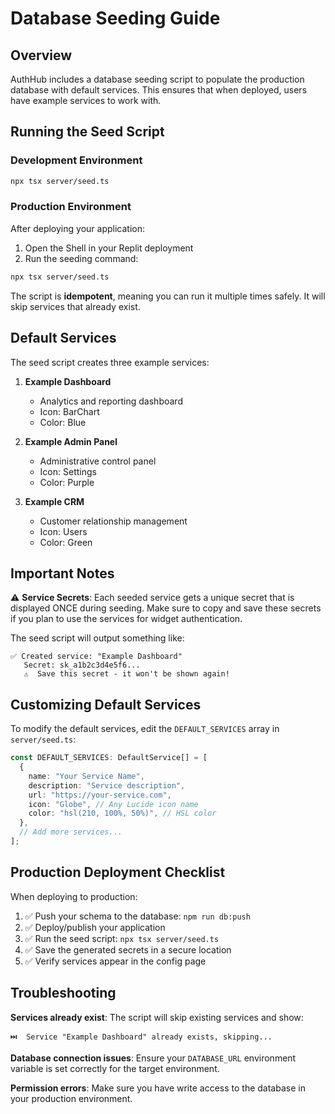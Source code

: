 # Database Seeding Guide

## Overview
AuthHub includes a database seeding script to populate the production database with default services. This ensures that when deployed, users have example services to work with.

## Running the Seed Script

### Development Environment
```bash
npx tsx server/seed.ts
```

### Production Environment
After deploying your application:

1. Open the Shell in your Replit deployment
2. Run the seeding command:
```bash
npx tsx server/seed.ts
```

The script is **idempotent**, meaning you can run it multiple times safely. It will skip services that already exist.

## Default Services

The seed script creates three example services:

1. **Example Dashboard**
   - Analytics and reporting dashboard
   - Icon: BarChart
   - Color: Blue

2. **Example Admin Panel**
   - Administrative control panel
   - Icon: Settings
   - Color: Purple

3. **Example CRM**
   - Customer relationship management
   - Icon: Users
   - Color: Green

## Important Notes

⚠️ **Service Secrets**: Each seeded service gets a unique secret that is displayed ONCE during seeding. Make sure to copy and save these secrets if you plan to use the services for widget authentication.

The seed script will output something like:
```
✅ Created service: "Example Dashboard"
   Secret: sk_a1b2c3d4e5f6...
   ⚠️  Save this secret - it won't be shown again!
```

## Customizing Default Services

To modify the default services, edit the `DEFAULT_SERVICES` array in `server/seed.ts`:

```typescript
const DEFAULT_SERVICES: DefaultService[] = [
  {
    name: "Your Service Name",
    description: "Service description",
    url: "https://your-service.com",
    icon: "Globe", // Any Lucide icon name
    color: "hsl(210, 100%, 50%)", // HSL color
  },
  // Add more services...
];
```

## Production Deployment Checklist

When deploying to production:

1. ✅ Push your schema to the database: `npm run db:push`
2. ✅ Deploy/publish your application
3. ✅ Run the seed script: `npx tsx server/seed.ts`
4. ✅ Save the generated secrets in a secure location
5. ✅ Verify services appear in the config page

## Troubleshooting

**Services already exist**: The script will skip existing services and show:
```
⏭️  Service "Example Dashboard" already exists, skipping...
```

**Database connection issues**: Ensure your `DATABASE_URL` environment variable is set correctly for the target environment.

**Permission errors**: Make sure you have write access to the database in your production environment.
